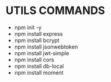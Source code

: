 # UTILS COMMANDS

- npm init -y
- npm install express
- npm install bcrypt
- npm install jsonwebtoken
- npm install jwt-simple
- npm install cors
- npm install db-local
- npm install moment
